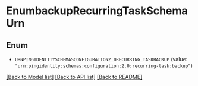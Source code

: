 # EnumbackupRecurringTaskSchemaUrn

## Enum


* `URNPINGIDENTITYSCHEMASCONFIGURATION2_0RECURRING_TASKBACKUP` (value: `"urn:pingidentity:schemas:configuration:2.0:recurring-task:backup"`)


[[Back to Model list]](../README.md#documentation-for-models) [[Back to API list]](../README.md#documentation-for-api-endpoints) [[Back to README]](../README.md)



